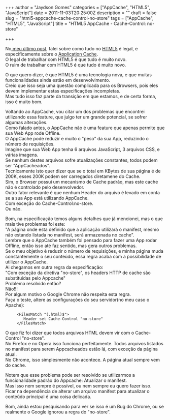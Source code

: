 +++
author = "Jaydson Gomes"
categories = ["AppCache", "HTML5", "JavaScript"]
date = 2011-11-03T20:25:00Z
description = ""
draft = false
slug = "html5-appcache-cache-control-no-store"
tags = ["AppCache", "HTML5", "JavaScript"]
title = "HTML5 AppCache - Cache-Control: no-store"

+++

No[ meu último post](http://jaydson.org/html5-application-cache), falei sobre como tudo no [HTML5](http://www.w3.org/TR/html5/) é legal, e especificamente sobre o [Application Cache](http://www.whatwg.org/specs/web-apps/current-work/multipage/offline.html).  
O legal de trabalhar com HTML5 é que tudo é muito novo.  
O ruim de trabalhar com HTML5 é que tudo é muito novo.  

O que quero dizer, é que HTML5 é uma tecnologia nova, e que muitas funcionalidades ainda estão em desenvolvimento.  
Creio que isso seja uma questão complicada para os Browsers, pois eles devem implementar estas especificações incompletas.  
Mas tudo isso faz parte da transição em que estamos, e de certa forma, isso é muito bom.  

Voltando ao AppCache, vou citar um dos problemas que encontrei utilizando essa feature, que julgo ter um grande potencial, se sofrer algumas alterações.  
Como falado antes, o AppCache não é uma feature que apenas permite que sua Web App rode Offline.  
O AppCache pode reduzir e muito o "peso" da sua App, reduzindo o número de requisições.  
Imagine que sua Web App tenha 6 arquivos JavaScript, 3 arquivos CSS, e várias imagens.  
Se nenhum destes arquivos sofre atualizações constantes, todos podem ser "AppCacheados".  
Tecnicamente isto quer dizer que se o total em KBytes de sua página é de 200K, esses 200K podem ser carregados diretamene do Cache.  
Sim, o Browser possui um mecanismo de Cache padrão, mas este cache não é controlado pelo desenvolvedor.  
Outro fator relevante é que nenhum Header do arquivo é levado em conta se a sua App está utilizando AppCache.  
Com exceção do Cache-Control:no-store.  
Ou não.  

Bom, na especificação temos alguns detalhes que já mencionei, mas o que mais tive problemas foi este:  
"A página onde esta definido que a aplicação utilizará o manifest, mesmo não estando listada no manifest, será armazenada no cache".  
Lembre que o AppCache também foi pensado para fazer uma App rodar Offline, então isso até faz sentido, mas gera outros problemas.  
Se o meu objetivo é reduzir o número de requisições, e minha página muda constantemente o seu conteúdo, essa regra acaba com a possibilidade de utilizar o AppCache.  
Ai chegamos em outra regra da especificação:  
"Com exceção da diretiva "no-store", os headers HTTP de cache são substituídas pelo Appcache"  
Problema resolvido então?  
Não!!!  
Por algum motivo o Google Chrome não respeita esta regra.  
Faça o teste, altere as configurações do seu servidor(no meu caso o Apache):  
```
	 <FilesMatch "(.html)$">
	 	Header set Cache-Control "no-store"
	 </FilesMatch>
```
O que fiz foi dizer que todos arquivos HTML devem vir com o Cache-Control "no-store".  
No Firefox e no Opera isso funciona perfeitamente. Todos arquivos listados no manifest para serem Appcacheados estão lá, com exceção da página atual.  
No Chrome, isso simplesmente não acontece. A página atual sempre vem do cache.  

Notem que esse problema pode ser resolvido se utilizarmos a funcionalidade padrão do Appcache: Atualizar o manifest.  
Mas isso nem sempre é possível, ou nem sempre eu quero fazer isso.  
Ficar na dependência de alterar um arquivo manifest para atualizar o conteúdo principal é uma coisa delicada.  

Bom, ainda estou pesquisando para ver se isso é um Bug do Chrome, ou se realmente o Google ignorou a regra do "no-store".  
